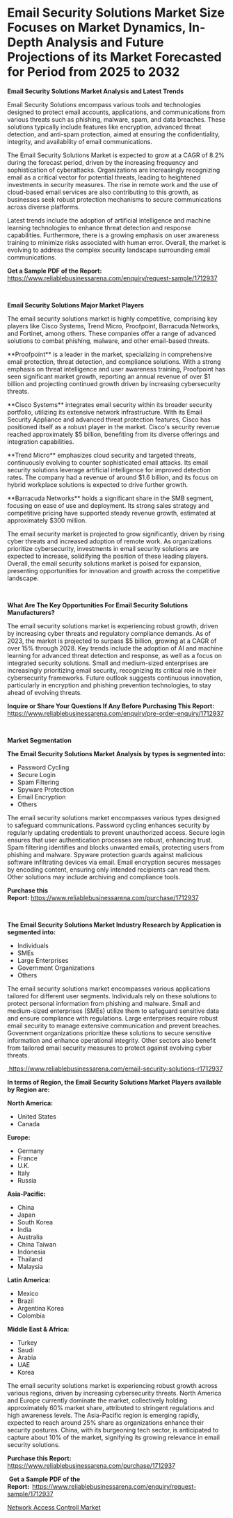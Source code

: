 <p><h1>Email Security Solutions Market Size Focuses on Market Dynamics, In-Depth Analysis and Future Projections of its Market Forecasted for Period from 2025 to 2032</h1></p><p><strong>Email Security Solutions Market Analysis and Latest Trends</strong></p>
<p><p>Email Security Solutions encompass various tools and technologies designed to protect email accounts, applications, and communications from various threats such as phishing, malware, spam, and data breaches. These solutions typically include features like encryption, advanced threat detection, and anti-spam protection, aimed at ensuring the confidentiality, integrity, and availability of email communications.</p><p>The Email Security Solutions Market is expected to grow at a CAGR of 8.2% during the forecast period, driven by the increasing frequency and sophistication of cyberattacks. Organizations are increasingly recognizing email as a critical vector for potential threats, leading to heightened investments in security measures. The rise in remote work and the use of cloud-based email services are also contributing to this growth, as businesses seek robust protection mechanisms to secure communications across diverse platforms.</p><p>Latest trends include the adoption of artificial intelligence and machine learning technologies to enhance threat detection and response capabilities. Furthermore, there is a growing emphasis on user awareness training to minimize risks associated with human error. Overall, the market is evolving to address the complex security landscape surrounding email communications.</p></p>
<p><strong>Get a Sample PDF of the Report:&nbsp;</strong> <a href="https://www.reliablebusinessarena.com/enquiry/request-sample/1712937?utm_campaign=2185&utm_medium=2&utm_source=Github&utm_content=ia&utm_term=28032025&utm_id=email-security-solutions">https://www.reliablebusinessarena.com/enquiry/request-sample/1712937</a></p>
<p>&nbsp;</p>
<p><strong>Email Security Solutions Major Market Players</strong></p>
<p><p>The email security solutions market is highly competitive, comprising key players like Cisco Systems, Trend Micro, Proofpoint, Barracuda Networks, and Fortinet, among others. These companies offer a range of advanced solutions to combat phishing, malware, and other email-based threats.</p><p>**Proofpoint** is a leader in the market, specializing in comprehensive email protection, threat detection, and compliance solutions. With a strong emphasis on threat intelligence and user awareness training, Proofpoint has seen significant market growth, reporting an annual revenue of over $1 billion and projecting continued growth driven by increasing cybersecurity threats.</p><p>**Cisco Systems** integrates email security within its broader security portfolio, utilizing its extensive network infrastructure. With its Email Security Appliance and advanced threat protection features, Cisco has positioned itself as a robust player in the market. Cisco's security revenue reached approximately $5 billion, benefiting from its diverse offerings and integration capabilities.</p><p>**Trend Micro** emphasizes cloud security and targeted threats, continuously evolving to counter sophisticated email attacks. Its email security solutions leverage artificial intelligence for improved detection rates. The company had a revenue of around $1.6 billion, and its focus on hybrid workplace solutions is expected to drive further growth.</p><p>**Barracuda Networks** holds a significant share in the SMB segment, focusing on ease of use and deployment. Its strong sales strategy and competitive pricing have supported steady revenue growth, estimated at approximately $300 million.</p><p>The email security market is projected to grow significantly, driven by rising cyber threats and increased adoption of remote work. As organizations prioritize cybersecurity, investments in email security solutions are expected to increase, solidifying the position of these leading players. Overall, the email security solutions market is poised for expansion, presenting opportunities for innovation and growth across the competitive landscape.</p></p>
<p>&nbsp;</p>
<p><strong>What Are The Key Opportunities For Email Security Solutions Manufacturers?</strong></p>
<p><p>The email security solutions market is experiencing robust growth, driven by increasing cyber threats and regulatory compliance demands. As of 2023, the market is projected to surpass $5 billion, growing at a CAGR of over 15% through 2028. Key trends include the adoption of AI and machine learning for advanced threat detection and response, as well as a focus on integrated security solutions. Small and medium-sized enterprises are increasingly prioritizing email security, recognizing its critical role in their cybersecurity frameworks. Future outlook suggests continuous innovation, particularly in encryption and phishing prevention technologies, to stay ahead of evolving threats.</p></p>
<p><strong>Inquire or Share Your Questions If Any Before Purchasing This Report:</strong> <a href="https://www.reliablebusinessarena.com/enquiry/pre-order-enquiry/1712937?utm_campaign=2185&utm_medium=2&utm_source=Github&utm_content=ia&utm_term=28032025&utm_id=email-security-solutions">https://www.reliablebusinessarena.com/enquiry/pre-order-enquiry/1712937</a></p>
<p>&nbsp;</p>
<p><strong>Market Segmentation</strong></p>
<p><strong>The Email Security Solutions Market Analysis by types is segmented into:</strong></p>
<p><ul><li>Password Cycling</li><li>Secure Login</li><li>Spam Filtering</li><li>Spyware Protection</li><li>Email Encryption</li><li>Others</li></ul></p>
<p><p>The email security solutions market encompasses various types designed to safeguard communications. Password cycling enhances security by regularly updating credentials to prevent unauthorized access. Secure login ensures that user authentication processes are robust, enhancing trust. Spam filtering identifies and blocks unwanted emails, protecting users from phishing and malware. Spyware protection guards against malicious software infiltrating devices via email. Email encryption secures messages by encoding content, ensuring only intended recipients can read them. Other solutions may include archiving and compliance tools.</p></p>
<p><strong>Purchase this Report:&nbsp;</strong><a href="https://www.reliablebusinessarena.com/purchase/1712937?utm_campaign=2185&utm_medium=2&utm_source=Github&utm_content=ia&utm_term=28032025&utm_id=email-security-solutions">https://www.reliablebusinessarena.com/purchase/1712937</a></p>
<p>&nbsp;</p>
<p><strong>The Email Security Solutions Market Industry Research by Application is segmented into:</strong></p>
<p><ul><li>Individuals</li><li>SMEs</li><li>Large Enterprises</li><li>Government Organizations</li><li>Others</li></ul></p>
<p><p>The email security solutions market encompasses various applications tailored for different user segments. Individuals rely on these solutions to protect personal information from phishing and malware. Small and medium-sized enterprises (SMEs) utilize them to safeguard sensitive data and ensure compliance with regulations. Large enterprises require robust email security to manage extensive communication and prevent breaches. Government organizations prioritize these solutions to secure sensitive information and enhance operational integrity. Other sectors also benefit from tailored email security measures to protect against evolving cyber threats.</p></p>
<p><a href="https://www.reliablebusinessarena.com/email-security-solutions-r1712937?utm_campaign=2185&utm_medium=2&utm_source=Github&utm_content=ia&utm_term=28032025&utm_id=email-security-solutions">&nbsp;https://www.reliablebusinessarena.com/email-security-solutions-r1712937</a></p>
<p><strong>In terms of Region, the Email Security Solutions Market Players available by Region are:</strong></p>
<p>
    <p> <strong> North America: </strong>
        <ul>
            <li>United States</li>
            <li>Canada</li>
        </ul>
        </p> 
    <p> <strong> Europe: </strong>
        <ul>
            <li>Germany</li>
            <li>France</li>
            <li>U.K.</li>
            <li>Italy</li>
            <li>Russia</li>
        </ul>
        </p> 
    <p> <strong> Asia-Pacific: </strong>
        <ul>
            <li>China</li>
            <li>Japan</li>
            <li>South Korea</li>
            <li>India</li>
            <li>Australia</li>
            <li>China Taiwan</li>
            <li>Indonesia</li>
            <li>Thailand</li>
            <li>Malaysia</li>
        </ul>
        </p> 
    <p> <strong> Latin America: </strong>
        <ul>
            <li>Mexico</li>
            <li>Brazil</li>
            <li>Argentina Korea</li>
            <li>Colombia</li>
        </ul>
        </p> 
    <p> <strong> Middle East & Africa: </strong>
        <ul>
            <li>Turkey</li>
            <li>Saudi</li>
            <li>Arabia</li>
            <li>UAE</li>
            <li>Korea</li>
        </ul>
    </p>
    </p>
<p><p>The email security solutions market is experiencing robust growth across various regions, driven by increasing cybersecurity threats. North America and Europe currently dominate the market, collectively holding approximately 60% market share, attributed to stringent regulations and high awareness levels. The Asia-Pacific region is emerging rapidly, expected to reach around 25% share as organizations enhance their security postures. China, with its burgeoning tech sector, is anticipated to capture about 10% of the market, signifying its growing relevance in email security solutions.</p></p>
<p><strong>Purchase this Report: </strong><a href="https://www.reliablebusinessarena.com/purchase/1712937?utm_campaign=2185&utm_medium=2&utm_source=Github&utm_content=ia&utm_term=28032025&utm_id=email-security-solutions">https://www.reliablebusinessarena.com/purchase/1712937</a></p>
<p>&nbsp;<strong>Get a Sample PDF of the Report:&nbsp;&nbsp;</strong><a href="https://www.reliablebusinessarena.com/enquiry/request-sample/1712937?utm_campaign=2185&utm_medium=2&utm_source=Github&utm_content=ia&utm_term=28032025&utm_id=email-security-solutions">https://www.reliablebusinessarena.com/enquiry/request-sample/1712937</a></p>
<p><strong></strong></p>
<p><p><a href="https://github.com/luckyshygirl/Market-Research-Report-List-7/blob/main/network-access-controll-market.md?utm_campaign=2185&utm_medium=2&utm_source=Github&utm_content=ia&utm_term=28032025&utm_id=email-security-solutions">Network Access Controll Market</a></p></p>